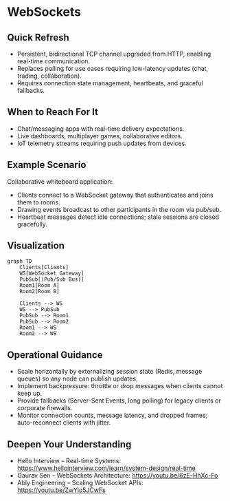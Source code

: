 # WebSockets

## Quick Refresh
- Persistent, bidirectional TCP channel upgraded from HTTP, enabling real-time communication.
- Replaces polling for use cases requiring low-latency updates (chat, trading, collaboration).
- Requires connection state management, heartbeats, and graceful fallbacks.

## When to Reach For It
- Chat/messaging apps with real-time delivery expectations.
- Live dashboards, multiplayer games, collaborative editors.
- IoT telemetry streams requiring push updates from devices.

## Example Scenario
Collaborative whiteboard application:
- Clients connect to a WebSocket gateway that authenticates and joins them to rooms.
- Drawing events broadcast to other participants in the room via pub/sub.
- Heartbeat messages detect idle connections; stale sessions are closed gracefully.

## Visualization
```mermaid
graph TD
    Clients[Clients]
    WS[WebSocket Gateway]
    PubSub[(Pub/Sub Bus)]
    Room1[Room A]
    Room2[Room B]

    Clients --> WS
    WS --> PubSub
    PubSub --> Room1
    PubSub --> Room2
    Room1 --> WS
    Room2 --> WS
```

## Operational Guidance
- Scale horizontally by externalizing session state (Redis, message queues) so any node can publish updates.
- Implement backpressure: throttle or drop messages when clients cannot keep up.
- Provide fallbacks (Server-Sent Events, long polling) for legacy clients or corporate firewalls.
- Monitor connection counts, message latency, and dropped frames; auto-reconnect clients with jitter.

## Deepen Your Understanding
- Hello Interview – Real-time Systems: https://www.hellointerview.com/learn/system-design/real-time
- Gaurav Sen – WebSockets Architecture: https://youtu.be/6zE-HhXc-Fo
- Ably Engineering – Scaling WebSocket APIs: https://youtu.be/ZwYio5JCwFs
